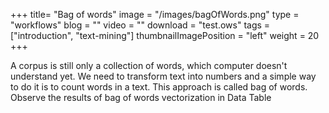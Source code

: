 +++
title= "Bag of words"
image =  "/images/bagOfWords.png"
type = "workflows"
blog =  ""
video = ""
download = "test.ows"
tags = ["introduction", "text-mining"]
thumbnailImagePosition = "left"
weight = 20
+++


A corpus is still only a collection of words, which computer doesn't understand yet. We need to transform text into numbers and a simple way to do it is to count words in a text. This approach is called bag of words. Observe the results of bag of words vectorization in Data Table
